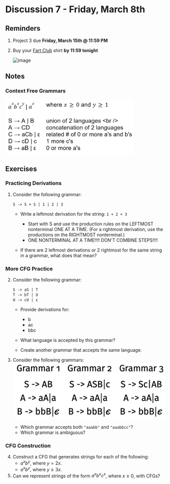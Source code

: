# Discussion 7 - Friday, March 8th

## Reminders

1. Project 3 due **Friday, March 15th @ 11:59 PM**
2. Buy your [Fart Club](https://fartclub.aspear.net/shirts) shirt **by 11:59 tonight**

      <img width="20%" alt="image" src="https://images-ext-1.discordapp.net/external/LAPgNNSUjcR4VqWH6p1ZcHAcind_ZjGIf_DW7ZQ-5OY/https/lh6.googleusercontent.com/evPf1FHqiHlF5uBMnyJ2JHxF0HYnA4Qy4udAYFcYBagxghWN7lj_zXSxoABugSNYVJPMhQZjanSnMb1A5FUaWVpmzzeHalE_ipkaWJbvy1Uuizq5o-eantYAXZCjcZqwHw%3Dw740">

## Notes

### Context Free Grammars

<img width="80%" alt="image" src="imgs/cfg.png">

## Exercises

### Practicing Derivations

1. Consider the following grammar:

   ```
   S -> S + S | 1 | 2 | 3
   ```

   - Write a leftmost derivation for the string: `1 + 2 + 3`

     - Start with S and use the production rules on the LEFTMOST nonterminal ONE AT A TIME. (For a rightmost derivation, use the productions on the RIGHTMOST nonterminal.)
     - ONE NONTERMINAL AT A TIME!!!! DON'T COMBINE STEPS!!!!

   - If there are 2 leftmost derivations or 2 rightmost for the same string in a grammar, what does that mean?

### More CFG Practice

2. Consider the following grammar:

   ```
   S -> aS | T
   T -> bT | U
   U -> cU | ε
   ```

   - Provide derivations for:

     - b
     - ac
     - bbc

   - What language is accepted by this grammar?

   - Create another grammar that accepts the same language.

3. Consider the following grammars:
   ![cfg2](imgs/cfg2.png)

   - Which grammar accepts both `"aaabb"` and `"aaabbcc"`?
   - Which grammar is ambiguous?

### CFG Construction

4. Construct a CFG that generates strings for each of the following:
   - $a^xb^y$, where $y = 2x$.
   - $a^xb^y$, where $y \ge 3x$.
5. Can we represent strings of the form $a^xb^xc^x$, where $x \ge 0$, with CFGs?
